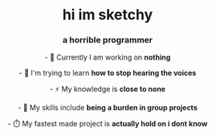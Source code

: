 <h1 align="center">hi im sketchy</h1>
<h3 align="center">a horrible programmer</h3>

<p align="center">- 💪 Currently I am working on <b> nothing</b>  </p>

<p align="center">- 💭 I'm trying to learn <b> how to stop hearing the voices </b> </p>

<p align="center">- ⚡️ My knowledge is <b>close to none</b> </p>

<p align="center">- 🧠 My skills include <b>being a burden in group projects</b> </p>

<p align="center">- ⏱️ My fastest made project is <b>actually hold on i dont know</b> </p>
